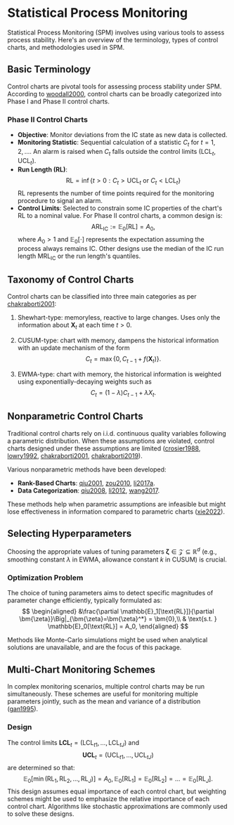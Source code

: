 # Statistical Process Monitoring

Statistical Process Monitoring (SPM) involves using various tools to assess process stability. Here's an overview of the terminology, types of control charts, and methodologies used in SPM. 

## Basic Terminology

Control charts are pivotal tools for assessing process stability under SPM. According to [woodall2000](@citet), control charts can be broadly categorized into Phase I and Phase II control charts.

### Phase II Control Charts
- **Objective**: Monitor deviations from the IC state as new data is collected.
- **Monitoring Statistic**: Sequential calculation of a statistic $C_{t}$ for $t = 1, 2, \ldots$. An alarm is raised when $C_{t}$ falls outside the control limits $(\text{LCL}_t, \text{UCL}_t)$.
- **Run Length (RL)**:
    $$
    \text{RL} = \inf\left\{ t > 0: C_{t} > \text{UCL}_{t} \text{ or } C_{t} < \text{LCL}_{t} \right\}
    $$
    RL represents the number of time points required for the monitoring procedure to signal an alarm.
- **Control Limits**: Selected to constrain some IC properties of the chart's RL to a nominal value. For Phase II control charts, a common design is:
    $$
    \text{ARL}_\text{IC} := \mathbb{E}_{0}[\text{RL}] = A_0,
    $$
    where $A_0 > 1$ and $\mathbb{E}_{0}[\cdot ]$ represents the expectation assuming the process always remains IC.
    Other designs use the median of the IC run length $\text{MRL}_\text{IC}$ or the run length's quantiles.

## Taxonomy of Control Charts

Control charts can be classified into three main categories as per [chakraborti2001](@citet):

1. Shewhart-type: memoryless, reactive to large changes. Uses only the information about $\bm{X}_t$ at each time $t > 0$.

2. CUSUM-type: chart with memory, dampens the historical information with an update mechanism of the form
    $$
    C_{t} = \max\left\{ 0, C_{t-1} + f(\bm{X}_t) \right\}.
    $$
3. EWMA-type: chart with memory, the historical information is weighted using exponentially-decaying weights such as
    $$
    C_{t} = (1 - \lambda)C_{t-1} + \lambda X_{t}.
    $$

## Nonparametric Control Charts

Traditional control charts rely on i.i.d. continuous quality variables following a parametric distribution. When these assumptions are violated, control charts designed under these assumptions are limited ([crosier1988](@citep), [lowry1992](@citep), [chakraborti2001](@citet), [chakraborti2019](@citet)).

Various nonparametric methods have been developed:
- **Rank-Based Charts**: [qiu2001](@citet), [zou2010](@citet), [li2017a](@citet).
- **Data Categorization**: [qiu2008](@citet), [li2012](@citet), [wang2017](@citet).

These methods help when parametric assumptions are infeasible but might lose effectiveness in information compared to parametric charts ([xie2022](@citep)).

## Selecting Hyperparameters

Choosing the appropriate values of tuning parameters $\bm{\zeta} \in \mathcal{Z} \subseteq \mathbb{R}^{d}$ (e.g., smoothing constant $\lambda$ in EWMA, allowance constant $k$ in CUSUM) is crucial.

### Optimization Problem
The choice of tuning parameters aims to detect specific magnitudes of parameter change efficiently, typically formulated as:
$$
\begin{aligned}
  &\frac{\partial \mathbb{E}_1[\text{RL}]}{\partial \bm{\zeta}}\Big|_{\bm{\zeta}=\bm{\zeta}^*} = \bm{0},\\
    & \text{s.t. } \mathbb{E}_0[\text{RL}] = A_0,
\end{aligned}
$$

Methods like Monte-Carlo simulations might be used when analytical solutions are unavailable, and are the focus of this package.

## Multi-Chart Monitoring Schemes

In complex monitoring scenarios, multiple control charts may be run simultaneously. These schemes are useful for monitoring multiple parameters jointly, such as the mean and variance of a distribution ([gan1995](@citet)).

### Design
The control limits $\bm{LCL}_t = (\text{LCL}_{t1}, \ldots, \text{LCL}_{tJ})$ and $$\bm{UCL}_t = (\text{UCL}_{t1}, \ldots, \text{UCL}_{tJ})$$ are determined so that:
$$
\mathbb{E}_{0}\left[ \min( \text{RL}_1, \text{RL}_2, \ldots, \text{RL}_J) \right] = A_0,
\mathbb{E}_{0}[\text{RL}_1] = \mathbb{E}_{0}[\text{RL}_2] = \ldots = \mathbb{E}_{0}[\text{RL}_J].
$$
This design assumes equal importance of each control chart, but weighting schemes might be used to emphasize the relative importance of each control chart. Algorithms like stochastic approximations are commonly used to solve these designs.
